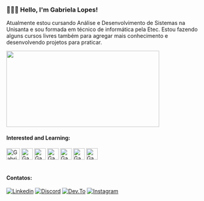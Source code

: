 ### 👩🏻‍💻 Hello, I'm Gabriela Lopes!

Atualmente estou cursando Análise e Desenvolvimento de Sistemas na Unisanta e sou formada em técnico de informática pela Etec.
Estou fazendo alguns cursos livres também para agregar mais conhecimento e desenvolvendo projetos para praticar.


<div>
  <img height="200" width="400" src="https://github-readme-stats.vercel.app/api/top-langs/?username=lopesagabriela&layout-compac&theme=radical"/>
</div>

#### Interested and Learning:

<div>
  <img align="center" alt="Gabriela-html" height="30" width="35" src="https://cdn.jsdelivr.net/gh/devicons/devicon/icons/html5/html5-original.svg"/>
  <img align="center" alt="Gabriela-css" height="30" width="30" src="https://cdn.jsdelivr.net/gh/devicons/devicon/icons/css3/css3-original.svg"/>
  <img align="center" alt="Gabriela-js" height="30" width="30" src="https://cdn.jsdelivr.net/gh/devicons/devicon/icons/javascript/javascript-original.svg"/>
   <img align="center" alt="Gabriela-python" height="30" width="30" src="https://cdn.jsdelivr.net/gh/devicons/devicon/icons/python/python-original.svg"/>
  <img align="center" alt="Gabriela-flask" height="30" width="30" src="https://cdn.jsdelivr.net/gh/devicons/devicon/icons/flask/flask-original.svg"/>
  <img align="center" alt="Gabriela-postgresql" height="30" width="30" src="https://cdn.jsdelivr.net/gh/devicons/devicon/icons/postgresql/postgresql-original.svg"/>
 <img align="center" alt="Gabriela-sqlite" height="30" width="30" src="https://cdn.jsdelivr.net/gh/devicons/devicon/icons/sqlite/sqlite-original.svg"/>
  
</div>

<h1>
  
</h1>

#### Contatos: 

[![Linkedin](https://img.shields.io/badge/LinkedIn-0077B5?style=for-the-badge&logo=linkedin&logoColor=white)](https://www.linkedin.com/in/lopesagabriela/)
[![Discord](https://img.shields.io/badge/Discord-7289DA?style=for-the-badge&logo=discord&logoColor=white)]()
[![Dev.To](https://img.shields.io/badge/dev.to-0A0A0A?style=for-the-badge&logo=devdotto&logoColor=white)]()
[![Instagram](https://img.shields.io/badge/Instagram-E4405F?style=for-the-badge&logo=instagram&logoColor=white)](https:\\instagram.com/gaabyziin?igshid=NTc4MTIwNjQ2YQ==)


